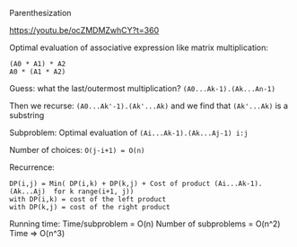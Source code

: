 Parenthesization

https://youtu.be/ocZMDMZwhCY?t=360

Optimal evaluation of associative expression like matrix multiplication:

```
(A0 * A1) * A2
A0 * (A1 * A2)
```

Guess: what the last/outermost multiplication?
`(A0...Ak-1).(Ak...An-1)`

Then we recurse:
`(A0...Ak'-1).(Ak'...Ak)` and we find that `(Ak'...Ak)` is a substring

Subproblem: 
Optimal evaluation of `(Ai...Ak-1).(Ak...Aj-1) i:j`

Number of choices:
`O(j-i+1) = O(n)`

Recurrence:
```
DP(i,j) = Min( DP(i,k) + DP(k,j) + Cost of product (Ai...Ak-1).(Ak...Aj)  for k range(i+1, j))
with DP(i,k) = cost of the left product
with DP(k,j) = cost of the right product
```
Running time:
Time/subproblem = O(n)
Number of subproblems = O(n^2)
Time => O(n^3)
